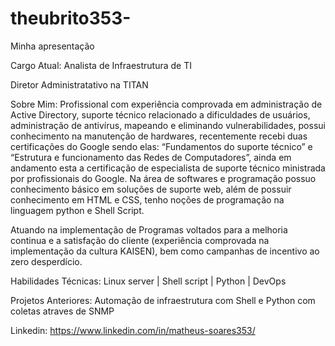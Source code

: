 # theubrito353-
Minha apresentação

Cargo Atual: Analista de Infraestrutura de TI 

Diretor Administratativo na TITAN

Sobre Mim: Profissional com experiência comprovada em administração de Active Directory, suporte técnico
relacionado a dificuldades de usuários, administração de antivírus, mapeando e eliminando
vulnerabilidades, possui conhecimento na manutenção de hardwares, recentemente recebi duas
certificações do Google sendo elas: “Fundamentos do suporte técnico” e “Estrutura e
funcionamento das Redes de Computadores”, ainda em andamento esta a certificação de
especialista de suporte técnico ministrada por profissionais do Google. Na área de softwares e
programação possuo conhecimento básico em soluções de suporte web, além de possuir
conhecimento em HTML e CSS, tenho noções de programação na linguagem python e Shell Script.

Atuando na implementação de Programas voltados para a melhoria continua e a satisfação do
cliente (experiência comprovada na implementação da cultura KAISEN), bem como campanhas de
incentivo ao zero desperdício.


Habilidades Técnicas:  Linux server | Shell script |  Python | DevOps

Projetos Anteriores: Automação de infraestrutura com Shell e Python com coletas atraves de SNMP

Linkedin: https://www.linkedin.com/in/matheus-soares353/

